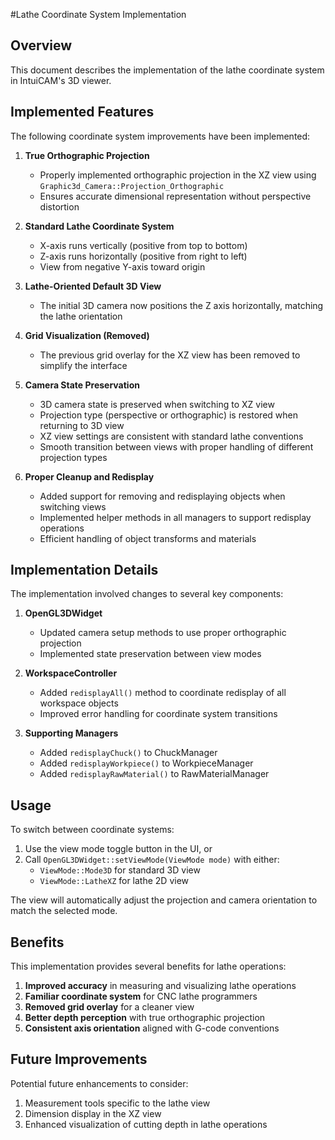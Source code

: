 #Lathe Coordinate System Implementation

## Overview

This document describes the implementation of the lathe coordinate system in IntuiCAM's 3D viewer.

## Implemented Features

The following coordinate system improvements have been implemented:

1. **True Orthographic Projection**
   - Properly implemented orthographic projection in the XZ view using `Graphic3d_Camera::Projection_Orthographic`
   - Ensures accurate dimensional representation without perspective distortion

2. **Standard Lathe Coordinate System**
   - X-axis runs vertically (positive from top to bottom)
   - Z-axis runs horizontally (positive from right to left)
   - View from negative Y-axis toward origin

3. **Lathe-Oriented Default 3D View**
   - The initial 3D camera now positions the Z axis horizontally, matching the lathe orientation

4. **Grid Visualization (Removed)**
   - The previous grid overlay for the XZ view has been removed to simplify the interface

5. **Camera State Preservation**
   - 3D camera state is preserved when switching to XZ view
   - Projection type (perspective or orthographic) is restored when returning to 3D view
   - XZ view settings are consistent with standard lathe conventions
   - Smooth transition between views with proper handling of different projection types

6. **Proper Cleanup and Redisplay**
   - Added support for removing and redisplaying objects when switching views
   - Implemented helper methods in all managers to support redisplay operations
   - Efficient handling of object transforms and materials

## Implementation Details

The implementation involved changes to several key components:

1. **OpenGL3DWidget**
   - Updated camera setup methods to use proper orthographic projection
   - Implemented state preservation between view modes

2. **WorkspaceController**
   - Added `redisplayAll()` method to coordinate redisplay of all workspace objects
   - Improved error handling for coordinate system transitions

3. **Supporting Managers**
   - Added `redisplayChuck()` to ChuckManager
   - Added `redisplayWorkpiece()` to WorkpieceManager
   - Added `redisplayRawMaterial()` to RawMaterialManager

## Usage

To switch between coordinate systems:

1. Use the view mode toggle button in the UI, or
2. Call `OpenGL3DWidget::setViewMode(ViewMode mode)` with either:
   - `ViewMode::Mode3D` for standard 3D view
   - `ViewMode::LatheXZ` for lathe 2D view

The view will automatically adjust the projection and camera orientation to match the selected mode.

## Benefits

This implementation provides several benefits for lathe operations:

1. **Improved accuracy** in measuring and visualizing lathe operations
2. **Familiar coordinate system** for CNC lathe programmers
3. **Removed grid overlay** for a cleaner view
4. **Better depth perception** with true orthographic projection
5. **Consistent axis orientation** aligned with G-code conventions

## Future Improvements

Potential future enhancements to consider:

1. Measurement tools specific to the lathe view
2. Dimension display in the XZ view
3. Enhanced visualization of cutting depth in lathe operations
